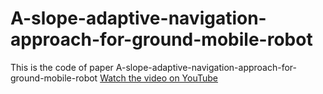 # A-slope-adaptive-navigation-approach-for-ground-mobile-robot

This is the code of paper A-slope-adaptive-navigation-approach-for-ground-mobile-robot
[Watch the video on YouTube](https://youtu.be/8UtWBK3Y6cc)
